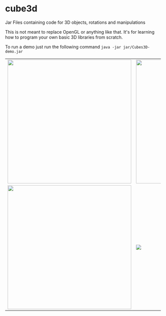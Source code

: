 cube3d
======

Jar Files containing code for 3D objects, rotations and manipulations

This is not meant to replace OpenGL or anything like that. It's for learning how to 
program your own basic 3D libraries from scratch.

To run a demo just run the following command
```java -jar jar/Cubes3D-demo.jar```


<table>
    <tr>
        <td>
            <img src="https://github.com/kennycason/cube3d/blob/master/images/Screenshot-Cubes3D-1.png" width="400px"/>
        </td>
        <td>
            <img src="https://github.com/kennycason/cube3d/blob/master/images/RenderPolygons.png" width="400px"/>
        </td>
    </tr>
    <tr>
        <td>
            <img src="https://github.com/kennycason/cube3d/blob/master/images/Screenshot-Cubes3D-3.png" width="400px"/>
        </td>
        <td>
            <img src="https://github.com/kennycason/cube3d/blob/master/images/Screenshot-Cubes3D-4.png"/>
        </td>
    </tr>
</table>
